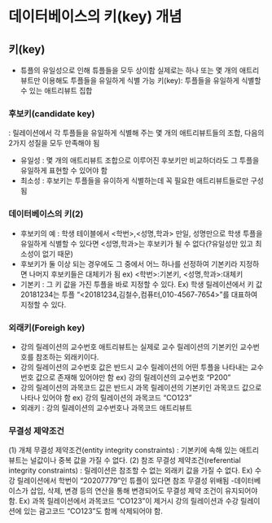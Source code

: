 # 데이터베이스의 키(key) 개념

## 키(key)

- 튜플의 유일성으로 인해 튜플들을 모두 상이함
 실제로는 하나 또는 몇 개의 애트리뷰트만 이용해도 투플들을 유일하게 식별 가능
 키(key): 투플들을 유일하게 식별할 수 있는 애트리뷰트 집합

### 후보키(candidate key)
: 릴레이션에서 각 투플들을 유일하게 식별해 주는 몇 개의 애트리뷰트들의 조합, 다음의 2가지 성질을 모두 만족해야 됨
-	유일성 : 몇 개의 애트리뷰트 조합으로 이루어진 후보키만 비교하더라도 그 투플을 유일하게 표현할 수 있어야 함
-	최소성 : 후보키는 투플들을 유이하게 식별하는데 꼭 필요한 애트리뷰트들로만 구성됨

### 데이터베이스의 키(2)
- 후보키의 예 : 학생 테이블에서 <학번>,<성명,학과>
 만일, 성명만으로 학생 투플을 유일하게 식별할 수 있다면 <성명,학과>는 후보키가 될 수 없다(?유일성만 있고 최소성이 없기 때문)
- 후보키가 둘 이상 되는 경우에도 그 중에서 어느 하나를 선정하여 기본키라 지정하면 나머지 후보키들은 대체키가 됨 ex) <학번>:기본키, <성명,학과>:대체키
- 기본키 : 그 키 값을 가진 투플을 바로 지정할 수 있다. Ex) 학생 릴레이션에서 키 값 20181234는 투플 “<20181234,김철수,컴퓨터,010-4567-7654>”를 대표하여 지정할 수 있다. 

### 외래키(Foreigh key)
- 강의 릴레이션의 교수번호 애트리뷰트는 실제로 교수 릴레이션의 기본키인 교수번호를 참조하는 외래키이다.
- 강의 릴레이션의 교수번호 값은 반드시 교수 릴레이션의 어떤 투플을 나타내는 교수번호 값으로 존재해 있어야만 함 ex) 강의 릴레이션의 교수번호 “P200”
- 강의 릴레이션의 과목코드 값은 반드시 과목 릴레이션의 기본키인 과목코드 값으로 나타나 있어야 함 ex) 강의 릴레이션의 과목코드 “CO123”
- 외래키 : 강의 릴레이션의 교수번호나 과목코드 애트리뷰트

### 무결성 제약조건
(1) 개체 무결성 제약조건(entity integrity constraints)
: 기본키에 속해 있는 애트리뷰트는 널값이나 중복 값을 가질 수 없다.
(2) 참조 무결성 제약조건(referential integrity constraints)
: 릴레이션은 참조할 수 없는 외래키 값을 가질 수 없다. 
Ex) 수강 릴레이션에서 학번이 “20207779”인 튜플이 있다면 참조 무결성 위배됨
-데이터베이스가 삽입, 삭제, 변경 등의 연산을 통해 변경되어도 무결성 제약 조건이 유지되어야함.
Ex) 과목 릴레이션에서 과목코드 “CO123”이 제거시 강의 릴레이션과 수강 릴레이션에 있는 괌고코드 “CO123”도 함께 삭제되어야 함.

